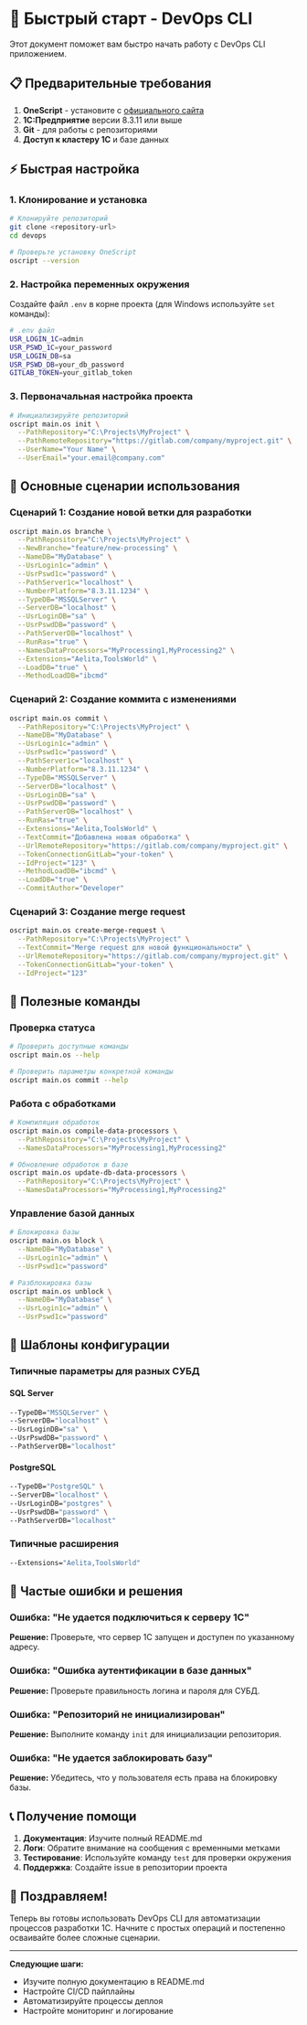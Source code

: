 # 🚀 Быстрый старт - DevOps CLI

Этот документ поможет вам быстро начать работу с DevOps CLI приложением.

## 📋 Предварительные требования

1. **OneScript** - установите с [официального сайта](https://oscript.io/)
2. **1С:Предприятие** версии 8.3.11 или выше
3. **Git** - для работы с репозиториями
4. **Доступ к кластеру 1С** и базе данных

## ⚡ Быстрая настройка

### 1. Клонирование и установка

```bash
# Клонируйте репозиторий
git clone <repository-url>
cd devops

# Проверьте установку OneScript
oscript --version
```

### 2. Настройка переменных окружения

Создайте файл `.env` в корне проекта (для Windows используйте `set` команды):

```bash
# .env файл
USR_LOGIN_1C=admin
USR_PSWD_1C=your_password
USR_LOGIN_DB=sa
USR_PSWD_DB=your_db_password
GITLAB_TOKEN=your_gitlab_token
```

### 3. Первоначальная настройка проекта

```bash
# Инициализируйте репозиторий
oscript main.os init \
  --PathRepository="C:\Projects\MyProject" \
  --PathRemoteRepository="https://gitlab.com/company/myproject.git" \
  --UserName="Your Name" \
  --UserEmail="your.email@company.com"
```

## 🎯 Основные сценарии использования

### Сценарий 1: Создание новой ветки для разработки

```bash
oscript main.os branche \
  --PathRepository="C:\Projects\MyProject" \
  --NewBranche="feature/new-processing" \
  --NameDB="MyDatabase" \
  --UsrLogin1c="admin" \
  --UsrPswd1c="password" \
  --PathServer1с="localhost" \
  --NumberPlatform="8.3.11.1234" \
  --TypeDB="MSSQLServer" \
  --ServerDB="localhost" \
  --UsrLoginDB="sa" \
  --UsrPswdDB="password" \
  --PathServerDB="localhost" \
  --RunRas="true" \
  --NamesDataProcessors="MyProcessing1,MyProcessing2" \
  --Extensions="Aelita,ToolsWorld" \
  --LoadDB="true" \
  --MethodLoadDB="ibcmd"
```

### Сценарий 2: Создание коммита с изменениями

```bash
oscript main.os commit \
  --PathRepository="C:\Projects\MyProject" \
  --NameDB="MyDatabase" \
  --UsrLogin1c="admin" \
  --UsrPswd1c="password" \
  --PathServer1с="localhost" \
  --NumberPlatform="8.3.11.1234" \
  --TypeDB="MSSQLServer" \
  --ServerDB="localhost" \
  --UsrLoginDB="sa" \
  --UsrPswdDB="password" \
  --PathServerDB="localhost" \
  --RunRas="true" \
  --Extensions="Aelita,ToolsWorld" \
  --TextCommit="Добавлена новая обработка" \
  --UrlRemoteRepository="https://gitlab.com/company/myproject.git" \
  --TokenConnectionGitLab="your-token" \
  --IdProject="123" \
  --MethodLoadDB="ibcmd" \
  --LoadDB="true" \
  --CommitAuthor="Developer"
```

### Сценарий 3: Создание merge request

```bash
oscript main.os create-merge-request \
  --PathRepository="C:\Projects\MyProject" \
  --TextCommit="Merge request для новой функциональности" \
  --UrlRemoteRepository="https://gitlab.com/company/myproject.git" \
  --TokenConnectionGitLab="your-token" \
  --IdProject="123"
```

## 🔧 Полезные команды

### Проверка статуса
```bash
# Проверить доступные команды
oscript main.os --help

# Проверить параметры конкретной команды
oscript main.os commit --help
```

### Работа с обработками
```bash
# Компиляция обработок
oscript main.os compile-data-processors \
  --PathRepository="C:\Projects\MyProject" \
  --NamesDataProcessors="MyProcessing1,MyProcessing2"

# Обновление обработок в базе
oscript main.os update-db-data-processors \
  --PathRepository="C:\Projects\MyProject" \
  --NamesDataProcessors="MyProcessing1,MyProcessing2"
```

### Управление базой данных
```bash
# Блокировка базы
oscript main.os block \
  --NameDB="MyDatabase" \
  --UsrLogin1c="admin" \
  --UsrPswd1c="password"

# Разблокировка базы
oscript main.os unblock \
  --NameDB="MyDatabase" \
  --UsrLogin1c="admin" \
  --UsrPswd1c="password"
```

## 📝 Шаблоны конфигурации

### Типичные параметры для разных СУБД

#### SQL Server
```bash
--TypeDB="MSSQLServer" \
--ServerDB="localhost" \
--UsrLoginDB="sa" \
--UsrPswdDB="password" \
--PathServerDB="localhost"
```

#### PostgreSQL
```bash
--TypeDB="PostgreSQL" \
--ServerDB="localhost" \
--UsrLoginDB="postgres" \
--UsrPswdDB="password" \
--PathServerDB="localhost"
```

### Типичные расширения
```bash
--Extensions="Aelita,ToolsWorld"
```

## 🚨 Частые ошибки и решения

### Ошибка: "Не удается подключиться к серверу 1С"
**Решение:** Проверьте, что сервер 1С запущен и доступен по указанному адресу.

### Ошибка: "Ошибка аутентификации в базе данных"
**Решение:** Проверьте правильность логина и пароля для СУБД.

### Ошибка: "Репозиторий не инициализирован"
**Решение:** Выполните команду `init` для инициализации репозитория.

### Ошибка: "Не удается заблокировать базу"
**Решение:** Убедитесь, что у пользователя есть права на блокировку базы.

## 📞 Получение помощи

1. **Документация**: Изучите полный README.md
2. **Логи**: Обратите внимание на сообщения с временными метками
3. **Тестирование**: Используйте команду `test` для проверки окружения
4. **Поддержка**: Создайте issue в репозитории проекта

## 🎉 Поздравляем!

Теперь вы готовы использовать DevOps CLI для автоматизации процессов разработки 1С. Начните с простых операций и постепенно осваивайте более сложные сценарии.

---

**Следующие шаги:**
- Изучите полную документацию в README.md
- Настройте CI/CD пайплайны
- Автоматизируйте процессы деплоя
- Настройте мониторинг и логирование 